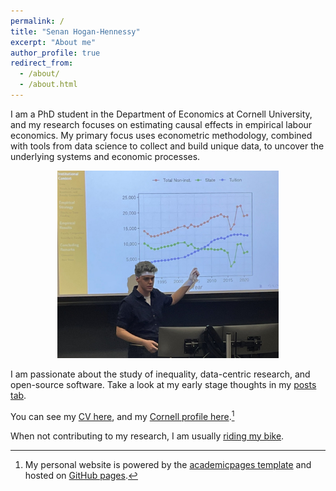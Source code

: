```yaml
---
permalink: /
title: "Senan Hogan-Hennessy"
excerpt: "About me"
author_profile: true
redirect_from: 
  - /about/
  - /about.html
---
```


I am a PhD student in the Department of Economics at Cornell University, and my research focuses on estimating causal effects in empirical labour economics.
My primary focus uses econometric methodology, combined with tools from data science to collect and build unique data, to uncover the underlying systems and economic processes.

<p style="text-align:center;">
  <img src="../images/presentation.jpg"
    height="300">
</p>

I am passionate about the study of inequality, data-centric research, and open-source software.
Take a look at my early stage thoughts in my [posts tab](https://shoganhennessy.github.io/year-archive/).

You can see my [CV here](https://shoganhennessy.github.io/files/cv/cv-shoganhennessy.pdf), and my [Cornell profile here](https://economics.cornell.edu/senan-hogan-hennessy).[^1]

When not contributing to my research, I am usually [riding my bike](https://shoganhennessy.github.io/cycling/).

[^1]: My personal website is powered by the [academicpages template](https://github.com/academicpages/academicpages.github.io) and hosted on [GitHub pages](https://pages.github.com).
